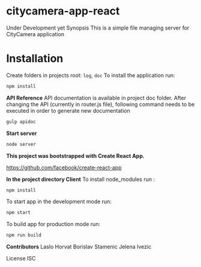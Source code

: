 # citycamera-app-react

Under Development yet
Synopsis
This is a simple file managing server for CityCamera application

# Installation
Create folders in projects root: `log`, `doc`
To install the application run:
```sh
npm install
```
**API Reference**
API documentation is available in project doc folder. After changing the API (currently in router.js file), following command needs to be executed in order to generate new documentation
```sh
gulp apidoc
```
**Start server**
```sh
node server
```
**This project was bootstrapped with Create React App.**

https://github.com/facebook/create-react-app

**In the project directory Client**
To install node_modules run :



```sh
npm install
```
To start app in the development mode run:
```sh
npm start
```

To build app for production mode run:
```sh
npm run build
```
**Contributors**
Laslo Horvat Borislav Stamenic Jelena Ivezic

License
ISC
